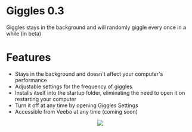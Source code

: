 # Giggles 0.3
Giggles stays in the background and will randomly giggle every once in a while (in beta)

# Features
- Stays in the background and doesn't affect your computer's performance
- Adjustable settings for the frequency of giggles
- Installs itself into the startup folder, eliminating the need to open it on restarting your computer
- Turn it off at any time by opening Giggles Settings
- Accessible from Veebo at any time (coming soon)

<div align="center">
  
<img src="https://ipooglecodes.weebly.com/uploads/9/7/6/2/97620300/gigglestext.png"><br><br>

</div>
